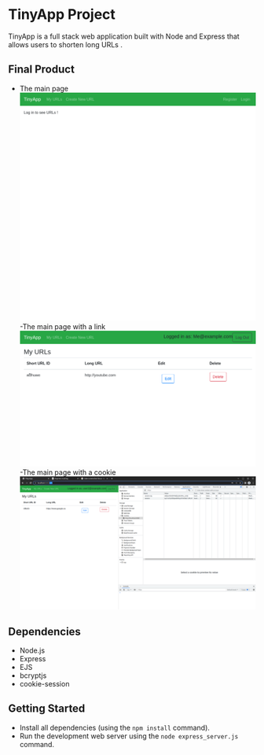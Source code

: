 # TinyApp Project

TinyApp is a full stack web application built with Node and Express that allows users to shorten long URLs .

## Final Product
- The main page
!["The main page"](https://github.com/Eds-Dbug/tinyapp/blob/master/docs/main.png)
-The main page with a link
!["The main page with a link"](https://github.com/Eds-Dbug/tinyapp/blob/master/docs/main_link.png)
-The main page with a cookie
!["The page with a cookie once logged in"](https://github.com/Eds-Dbug/tinyapp/blob/master/docs/TinyApp_with_cookie.png)

## Dependencies

- Node.js
- Express
- EJS
- bcryptjs
- cookie-session

## Getting Started

- Install all dependencies (using the `npm install` command).
- Run the development web server using the `node express_server.js` command.